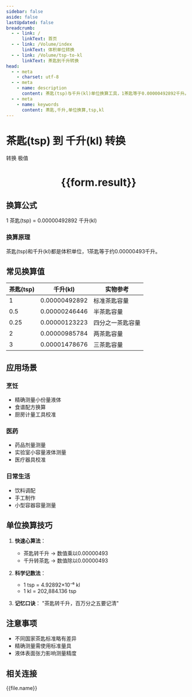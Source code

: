 ```yaml
---
sidebar: false
aside: false
lastUpdated: false
breadcrumb:
  - - link: /
      linkText: 首页
  - - link: /Volume/index
      linkText: 体积单位转换
  - - link: /Volume/tsp-to-kl
      linkText: 茶匙到千升转换
head:
  - - meta
    - charset: utf-8
  - - meta
    - name: description
      content: 茶匙(tsp)与千升(kl)单位换算工具，1茶匙等于0.00000492892千升。
  - - meta
    - name: keywords
      content: 茶匙,千升,单位换算,tsp,kl
---
```


# 茶匙(tsp) 到 千升(kl) 转换

<script setup>
import { onMounted, reactive, inject ,ref  } from 'vue'
import { NButton,NForm ,NFormItem,NInput,NInputNumber,NSelect,NCard,useMessage ,NGrid ,NGi } from 'naive-ui'
import { defineClientComponent } from 'vitepress'
import { Volume } from '../../files';

const convert = inject('convert')
const formRef = ref(null);
const rules = {
  number:{
    required: true,
    type: 'number',
    trigger: "blur"
  }
}
const form = reactive({
  number:null,
  result:'',
  title:'茶匙(tsp)到千升(kl)换算'
})

const convertHandler = (e) => {
  e.preventDefault();
  formRef.value?.validate((errors)=>{
    if (!errors) {
      form.result = `${form.number} tsp = ${convert(form.number).from('tsp').to('kl')} kl`
    }
  })
}
</script>

<n-form size="large" :model="form" ref='formRef' :rules="rules">
  <n-form-item label="数值" path="number">
    <n-input-number size="large" style="width:100%" :min="0" v-model:value="form.number" placeholder="请输入茶匙数值" />
  </n-form-item>
  <n-form-item>
    <n-button type="primary" style="width:100%" @click="convertHandler">转换</n-button>
  </n-form-item>
</n-form>
<n-card embedded :bordered="false" hoverable>
 极值  <div style="text-align:center">
    <h1>{{form.result}}</h1>
  </div>
</n-card>

## 换算公式
1 茶匙(tsp) = 0.00000492892 千升(kl)

### 换算原理
茶匙(tsp)和千升(kl)都是体积单位，1茶匙等于约0.00000493千升。

## 常见换算值
| 茶匙(tsp) | 千升(kl) | 实物参考                 |
|-----------|---------|--------------------------|
| 1         | 0.00000492892 | 标准茶匙容量              |
| 0.5       | 0.00000246446 | 半茶匙容量                |
| 0.25      | 0.00000123223 | 四分之一茶匙容量          |
| 2         | 0.00000985784 | 两茶匙容量                |
| 3         | 0.00001478676 | 三茶匙容量                |

## 应用场景
### 烹饪
- 精确测量小份量液体
- 食谱配方换算
- 厨房计量工具校准

### 医药
- 药品剂量测量
- 实验室小容量液体测量
- 医疗器具校准

### 日常生活
- 饮料调配
- 手工制作
- 小型容器容量测量

## 单位换算技巧
1. **快速心算法**：
   - 茶匙转千升 → 数值乘以0.00000493
   - 千升转茶匙 → 数值除以0.00000493

2. **科学记数法**：
   - 1 tsp = 4.92892×10⁻⁶ kl
   - 1 kl = 202,884.136 tsp

3. **记忆口诀**：
   "茶匙转千升，百万分之五要记清"

## 注意事项
- 不同国家茶匙标准略有差异
- 精确测量需使用标准量具
- 液体表面张力影响测量精度

## 相关连接
<n-grid x-gap="12" :cols="4">
  <n-gi v-for="(file, index) in Volume" :key="index">
    <n-button
      text
      tag="a"
      :href="file.path"
      type="primary"
    >
      {{file.name}}
    </n-button>
  </n-gi>
</n-grid>